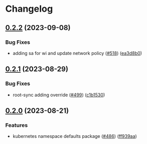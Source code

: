 # Changelog

## [0.2.2](https://github.com/GoogleCloudPlatform/pubsec-declarative-toolkit/compare/solutions/gke/kubernetes/namespace-defaults/0.2.1...solutions/gke/kubernetes/namespace-defaults/0.2.2) (2023-09-08)


### Bug Fixes

* adding sa for wi and update network policy ([#518](https://github.com/GoogleCloudPlatform/pubsec-declarative-toolkit/issues/518)) ([ea3d8b0](https://github.com/GoogleCloudPlatform/pubsec-declarative-toolkit/commit/ea3d8b02871c6c48a65e32a73fd92fdab2ecb03f))

## [0.2.1](https://github.com/GoogleCloudPlatform/pubsec-declarative-toolkit/compare/solutions/gke/kubernetes/namespace-defaults/0.2.0...solutions/gke/kubernetes/namespace-defaults/0.2.1) (2023-08-29)


### Bug Fixes

* root-sync adding override ([#499](https://github.com/GoogleCloudPlatform/pubsec-declarative-toolkit/issues/499)) ([c1b1530](https://github.com/GoogleCloudPlatform/pubsec-declarative-toolkit/commit/c1b153086e922b295c97aac72c5d31089ba04014))

## [0.2.0](https://github.com/GoogleCloudPlatform/pubsec-declarative-toolkit/compare/solutions/gke/kubernetes/namespace-defaults-v0.1.0...solutions/gke/kubernetes/namespace-defaults/0.2.0) (2023-08-21)


### Features

* kubernetes namespace defaults package ([#486](https://github.com/GoogleCloudPlatform/pubsec-declarative-toolkit/issues/486)) ([ff939aa](https://github.com/GoogleCloudPlatform/pubsec-declarative-toolkit/commit/ff939aa32c4641f24c40fd8d92ff74467f870d1e))
